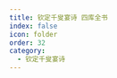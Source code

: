 ```yaml
---
title: 钦定千叟宴诗 四库全书
index: false
icon: folder
order: 32
category:
  - 钦定千叟宴诗
---
```


<AutoCatalog  />
